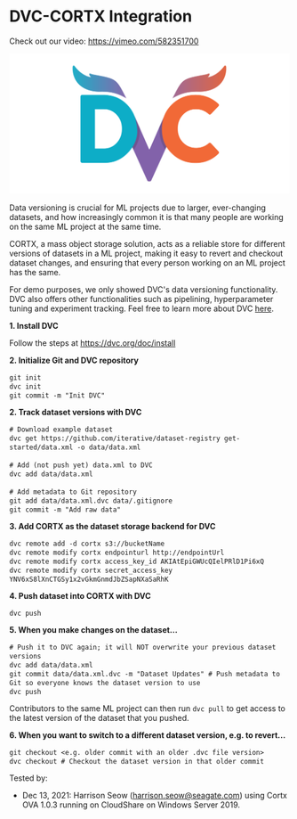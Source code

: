 # DVC-CORTX Integration

Check out our video: https://vimeo.com/582351700

![](dvc.png)

Data versioning is crucial for ML projects due to larger, ever-changing datasets, and how increasingly common it is that many people are working on the same ML project at the same time.

CORTX, a mass object storage solution, acts as a reliable store for different versions of datasets in a ML project, making it easy to revert and checkout dataset changes, and ensuring that every person working on an ML project has the same.

For demo purposes, we only showed DVC's data versioning functionality. DVC also offers other functionalities such as pipelining, hyperparameter tuning and experiment tracking. Feel free to learn more about DVC [here](https://dvc.org/doc/start).

**1. Install DVC**

Follow the steps at https://dvc.org/doc/install

**2. Initialize Git and DVC repository**

```
git init
dvc init
git commit -m "Init DVC"
```

**2. Track dataset versions with DVC**

```
# Download example dataset
dvc get https://github.com/iterative/dataset-registry get-started/data.xml -o data/data.xml

# Add (not push yet) data.xml to DVC
dvc add data/data.xml

# Add metadata to Git repository
git add data/data.xml.dvc data/.gitignore
git commit -m "Add raw data"
```

**3. Add CORTX as the dataset storage backend for DVC**

```
dvc remote add -d cortx s3://bucketName
dvc remote modify cortx endpointurl http://endpointUrl
dvc remote modify cortx access_key_id AKIAtEpiGWUcQIelPRlD1Pi6xQ
dvc remote modify cortx secret_access_key YNV6xS8lXnCTGSy1x2vGkmGnmdJbZSapNXaSaRhK
```

**4. Push dataset into CORTX with DVC**

```
dvc push
```

**5. When you make changes on the dataset...**

```
# Push it to DVC again; it will NOT overwrite your previous dataset versions
dvc add data/data.xml
git commit data/data.xml.dvc -m "Dataset Updates" # Push metadata to Git so everyone knows the dataset version to use
dvc push
```

Contributors to the same ML project can then run `dvc pull` to get access to the latest version of the dataset that you pushed.

**6. When you want to switch to a different dataset version, e.g. to revert...**

```
git checkout <e.g. older commit with an older .dvc file version>
dvc checkout # Checkout the dataset version in that older commit
```

Tested by:

- Dec 13, 2021: Harrison Seow (harrison.seow@seagate.com) using Cortx OVA 1.0.3 running on CloudShare on Windows Server 2019.
